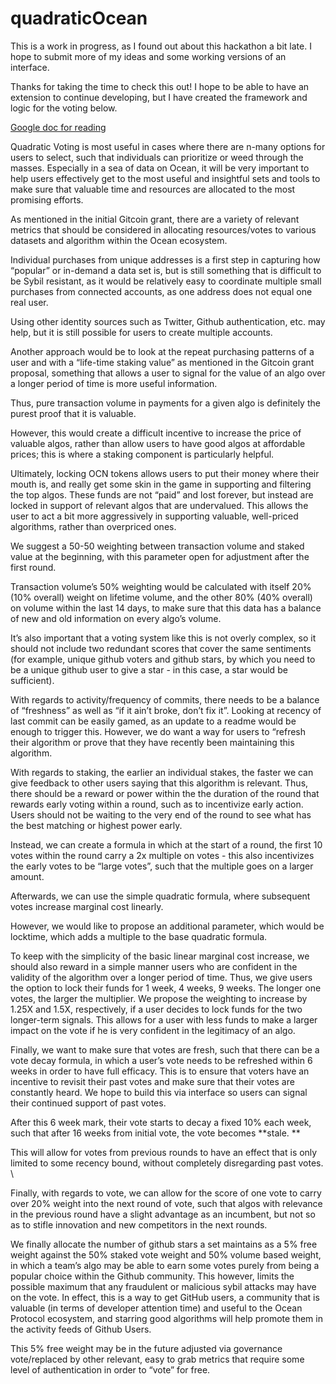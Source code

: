 # quadraticOcean

This is a work in progress, as I found out about this hackathon a bit late. I hope to submit more of my ideas and some working versions of an interface.

Thanks for taking the time to check this out! I hope to be able to have an extension to continue developing, but I have created the framework and logic for the voting below.

[Google doc for reading](https://docs.google.com/document/d/15jCUONWOrSQjNabBmHD_wlWw3wPIz5NM7ISzZPgZttE/edit?usp=sharing)


Quadratic Voting is most useful in cases where there are n-many options for users to select, such that individuals can prioritize or weed through the masses. Especially in a sea of data on Ocean, it will be very important to help users effectively get to the most useful and insightful sets and tools to make sure that valuable time and resources are allocated to the most promising efforts. 

As mentioned in the initial Gitcoin grant, there are a variety of relevant metrics that should be considered in allocating resources/votes to various datasets and algorithm within the Ocean ecosystem.

Individual purchases from unique addresses is a first step in capturing how “popular” or in-demand a data set is, but is still something that is difficult to be Sybil resistant, as it would be relatively easy to coordinate multiple small purchases from connected accounts, as one address does not equal one real user.

Using other identity sources such as Twitter, Github authentication, etc. may help, but it is still possible for users to create multiple accounts.

Another approach would be to look at the repeat purchasing patterns of a user and with a “life-time staking value” as mentioned in the Gitcoin grant proposal, something that allows a user to signal for the value of an algo over a longer period of time is more useful information.

Thus, pure transaction volume in payments for a given algo is definitely the purest proof that it is valuable.

However, this would create a difficult incentive to increase the price of valuable algos, rather than allow users to have good algos at affordable prices; this is where a staking component is particularly helpful.

Ultimately, locking OCN tokens allows users to put their money where their mouth is, and really get some skin in the game in supporting and filtering the top algos. These funds are not “paid” and lost forever, but instead are locked in support of relevant algos that are undervalued. This allows the user to act a bit more aggressively in supporting valuable, well-priced algorithms, rather than overpriced ones.

We suggest a 50-50 weighting between transaction volume and staked value at the beginning, with this parameter open for adjustment after the first round.

Transaction volume’s 50% weighting would be calculated with itself  20% (10% overall) weight on lifetime volume, and the other 80% (40% overall) on volume within the last 14 days, to make sure that this data has a balance of new and old information on every algo’s volume.

It’s also important that a voting system like this is not overly complex, so it should not include two redundant scores that cover the same sentiments (for example, unique github voters and github stars, by which you need to be a unique github user to give a star - in this case, a star would be sufficient).

With regards to activity/frequency of commits, there needs to be a balance of “freshness” as well as “if it ain’t broke, don’t fix it”. Looking at recency of last commit can be easily gamed, as an update to a readme would be enough to trigger this. However, we do want a way for users to “refresh their algorithm or prove that they have recently been maintaining this algorithm.

With regards to staking, the earlier an individual stakes, the faster we can give feedback to other users saying that this algorithm is relevant. Thus, there should be a reward or power within the the duration of the round that rewards early voting within a round, such as to incentivize early action. Users should not be waiting to the very end of the round to see what has the best matching or highest power early.

Instead, we can create a formula in which at the start of a round, the first 10 votes within the round carry a 2x multiple on votes - this also incentivizes the early votes to be “large votes”, such that the multiple goes on a larger amount. 

Afterwards, we can use the simple quadratic formula, where subsequent votes increase marginal cost linearly. 

However, we would like to propose an additional parameter, which would be locktime, which adds a multiple to the base quadratic formula. 

To keep with the simplicity of the basic linear marginal cost increase, we should also reward in a simple manner users who are confident in the validity of the algorithm over a longer period of time. Thus, we give users the option to lock their funds for 1 week, 4 weeks, 9 weeks. The longer one votes, the larger the multiplier. We propose the weighting to increase by 1.25X and 1.5X, respectively, if a user decides to lock funds for the two longer-term signals. This allows for a user with less funds to make a larger impact on the vote if he is very confident in the legitimacy of an algo.

Finally, we want to make sure that votes are fresh, such that there can be a vote decay formula, in which a user’s vote needs to be refreshed within 6 weeks in order to have full efficacy. This is to ensure that voters have an incentive to revisit their past votes and make sure that their votes are constantly heard. We hope to build this via interface so users can signal their continued support of past votes. 

After this 6 week mark, their vote starts to decay a fixed 10% each week, such that after 16 weeks from initial vote, the vote becomes **stale. **

This will allow for votes from previous rounds to have an effect that is only limited to some recency bound, without completely disregarding past votes.  \


Finally, with regards to vote, we can allow for the score of one vote to carry over 20% weight into the next round of vote, such that algos with relevance in the previous round have a slight advantage as an incumbent, but not so as to stifle innovation and new competitors in the next rounds.

We finally allocate the number of github stars a set maintains as a 5% free weight against the 50% staked vote weight and 50% volume based weight, in which a team’s algo may be able to earn some votes purely from being a popular choice within the Github community. This however, limits the possible maximum that any fraudulent or malicious sybil attacks may have on the vote. In effect, this is a way to get GitHub users, a community that is valuable (in terms of developer attention time) and useful to the Ocean Protocol ecosystem, and starring good algorithms will help promote them in the activity feeds of Github Users. 

This 5% free weight may be in the future adjusted via governance vote/replaced by other relevant, easy to grab metrics that require some level of authentication in order to “vote” for free.
